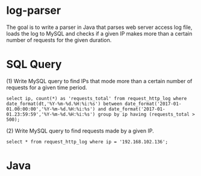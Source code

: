 # log-parser
The goal is to write a parser in Java that parses web server access log file, loads the log to MySQL and checks if a given IP makes more than a certain number of requests for the given duration. 

# SQL Query

(1) Write MySQL query to find IPs that mode more than a certain number of requests for a given time period.

```
select ip, count(*) as 'requests_total' from request_http_log where date_format(dt,'%Y-%m-%d.%H:%i:%s') between date_format('2017-01-01.00:00:00','%Y-%m-%d.%H:%i:%s') and date_format('2017-01-01.23:59:59','%Y-%m-%d.%H:%i:%s') group by ip having (requests_total > 500);

```
(2) Write MySQL query to find requests made by a given IP.

```
select * from request_http_log where ip = '192.168.102.136';
```

# Java 

##

## 
